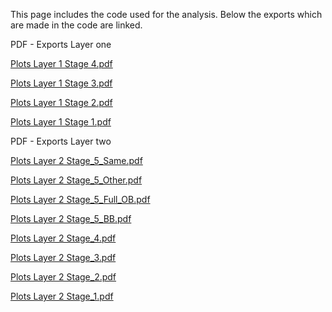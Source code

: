 This page includes the code used for the analysis. Below the exports which are made in the code are linked. 


PDF - Exports Layer one

[Plots Layer 1 Stage 4.pdf](https://github.com/user-attachments/files/17351184/Plots.Layer.1.Stage.4.pdf)

[Plots Layer 1 Stage 3.pdf](https://github.com/user-attachments/files/17351186/Plots.Layer.1.Stage.3.pdf)

[Plots Layer 1 Stage 2.pdf](https://github.com/user-attachments/files/17351183/Plots.Layer.1.Stage.2.pdf)

[Plots Layer 1 Stage 1.pdf](https://github.com/user-attachments/files/17351182/Plots.Layer.1.Stage.1.pdf)

PDF - Exports Layer two

[Plots Layer 2 Stage_5_Same.pdf](https://github.com/user-attachments/files/17351216/Plots.Layer.2.Stage_5_Same.pdf)

[Plots Layer 2 Stage_5_Other.pdf](https://github.com/user-attachments/files/17351215/Plots.Layer.2.Stage_5_Other.pdf)

[Plots Layer 2 Stage_5_Full_OB.pdf](https://github.com/user-attachments/files/17351214/Plots.Layer.2.Stage_5_Full_OB.pdf)

[Plots Layer 2 Stage_5_BB.pdf](https://github.com/user-attachments/files/17351213/Plots.Layer.2.Stage_5_BB.pdf)


[Plots Layer 2 Stage_4.pdf](https://github.com/user-attachments/files/17351212/Plots.Layer.2.Stage_4.pdf)

[Plots Layer 2 Stage_3.pdf](https://github.com/user-attachments/files/17351211/Plots.Layer.2.Stage_3.pdf)

[Plots Layer 2 Stage_2.pdf](https://github.com/user-attachments/files/17351210/Plots.Layer.2.Stage_2.pdf)

[Plots Layer 2 Stage_1.pdf](https://github.com/user-attachments/files/17351209/Plots.Layer.2.Stage_1.pdf)
